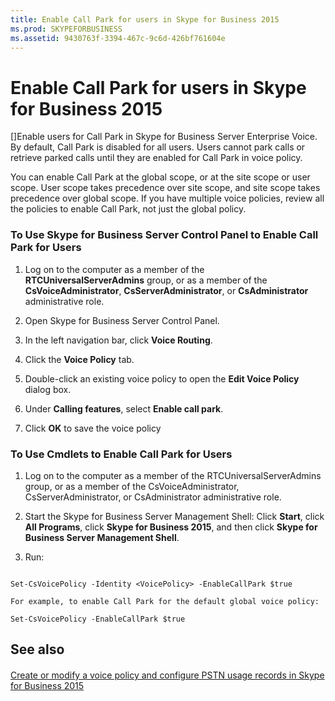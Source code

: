 ```yaml
---
title: Enable Call Park for users in Skype for Business 2015
ms.prod: SKYPEFORBUSINESS
ms.assetid: 9430763f-3394-467c-9c6d-426bf761604e
---
```



# Enable Call Park for users in Skype for Business 2015
[]Enable users for Call Park in Skype for Business Server Enterprise Voice.
By default, Call Park is disabled for all users. Users cannot park calls or retrieve parked calls until they are enabled for Call Park in voice policy.
  
    
    

You can enable Call Park at the global scope, or at the site scope or user scope. User scope takes precedence over site scope, and site scope takes precedence over global scope. If you have multiple voice policies, review all the policies to enable Call Park, not just the global policy.
### To Use Skype for Business Server Control Panel to Enable Call Park for Users


1. Log on to the computer as a member of the **RTCUniversalServerAdmins** group, or as a member of the **CsVoiceAdministrator**, **CsServerAdministrator**, or **CsAdministrator** administrative role.
    
  
2. Open Skype for Business Server Control Panel.
    
  
3. In the left navigation bar, click **Voice Routing**.
    
  
4. Click the **Voice Policy** tab.
    
  
5. Double-click an existing voice policy to open the **Edit Voice Policy** dialog box.
    
  
6. Under **Calling features**, select **Enable call park**.
    
  
7. Click **OK** to save the voice policy
    
  

### To Use Cmdlets to Enable Call Park for Users


1. Log on to the computer as a member of the RTCUniversalServerAdmins group, or as a member of the CsVoiceAdministrator, CsServerAdministrator, or CsAdministrator administrative role.
    
  
2. Start the Skype for Business Server Management Shell: Click **Start**, click **All Programs**, click **Skype for Business 2015**, and then click **Skype for Business Server Management Shell**.
    
  
3. Run:
    
  ```
  
Set-CsVoicePolicy -Identity <VoicePolicy> -EnableCallPark $true
  ```


    For example, to enable Call Park for the default global voice policy:
    


  ```
  Set-CsVoicePolicy -EnableCallPark $true
  ```


## See also


#### 


  
    
    
 [Create or modify a voice policy and configure PSTN usage records in Skype for Business 2015](create-or-modify-a-voice-policy-and-configure-pstn-usage-records-in-skype-for-bu.md)
